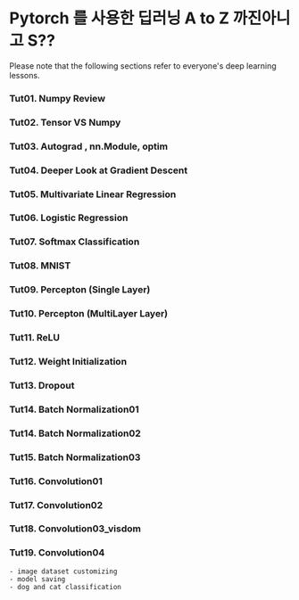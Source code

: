 # Pytorch 를 사용한 딥러닝 A to Z 까진아니고 S??


Please note that the following sections refer to everyone's deep learning lessons.

### Tut01.  Numpy Review
### Tut02.  Tensor VS Numpy
### Tut03.  Autograd , nn.Module, optim
### Tut04.  Deeper Look at Gradient Descent
### Tut05.  Multivariate Linear Regression
### Tut06.  Logistic Regression
### Tut07.  Softmax Classification
### Tut08.  MNIST
### Tut09.  Percepton (Single Layer)
### Tut10.  Percepton (MultiLayer Layer) 
### Tut11.  ReLU
### Tut12.  Weight Initialization
### Tut13.  Dropout
### Tut14.  Batch Normalization01
### Tut14.  Batch Normalization02
### Tut15.  Batch Normalization03
### Tut16.  Convolution01
### Tut17.  Convolution02
### Tut18.  Convolution03_visdom
### Tut19.  Convolution04
    - image dataset customizing
    - model saving
    - dog and cat classification


